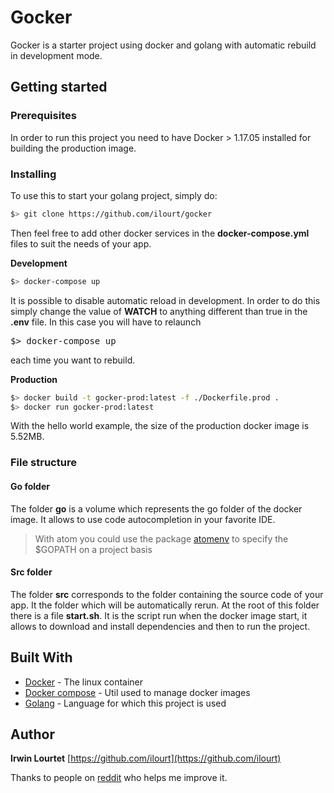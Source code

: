 # Gocker

Gocker is a starter project using docker and golang with automatic rebuild in development mode.


## Getting started

### Prerequisites

In order to run this project you need to have Docker > 1.17.05 installed for building the production image.

### Installing
To use this to start your golang project, simply do:
```sh
$> git clone https://github.com/ilourt/gocker
```

Then feel free to add other docker services in the **docker-compose.yml**  files to suit the needs of your app.

**Development**

```sh
$> docker-compose up
```

It is possible to disable automatic reload in development. In order to do this simply change the value of **WATCH** to anything different than true in the **.env** file. In this case you will have to relaunch <pre>$> docker-compose up</pre> each time you want to rebuild.

**Production**

```sh
$> docker build -t gocker-prod:latest -f ./Dockerfile.prod .
$> docker run gocker-prod:latest
```

With the hello world example, the size of the production docker image is 5.52MB.

### File structure

#### Go folder

The folder **go** is a volume which represents the go folder of the docker image. It allows to use code autocompletion in your favorite IDE.
> With atom you could use the package [atomenv](https://atom.io/packages/atomenv) to specify the $GOPATH on a project basis

#### Src folder

The folder **src** corresponds to the folder containing the source code of your app. It the folder which will be automatically rerun. At the root of this folder there is a file **start.sh**. It is the script run when the docker image start, it allows to download and install dependencies and then to run the project.


## Built With

* [Docker](https://docker.com) - The linux container
* [Docker compose](https://docs.docker.com/compose/) - Util used to manage docker images
* [Golang](https://golang.org) - Language for which this project is used

## Author

**Irwin Lourtet** [https://github.com/ilourt](https://github.com/ilourt)

Thanks to people on [reddit](https://redd.it/6f6lil) who helps me improve it.
